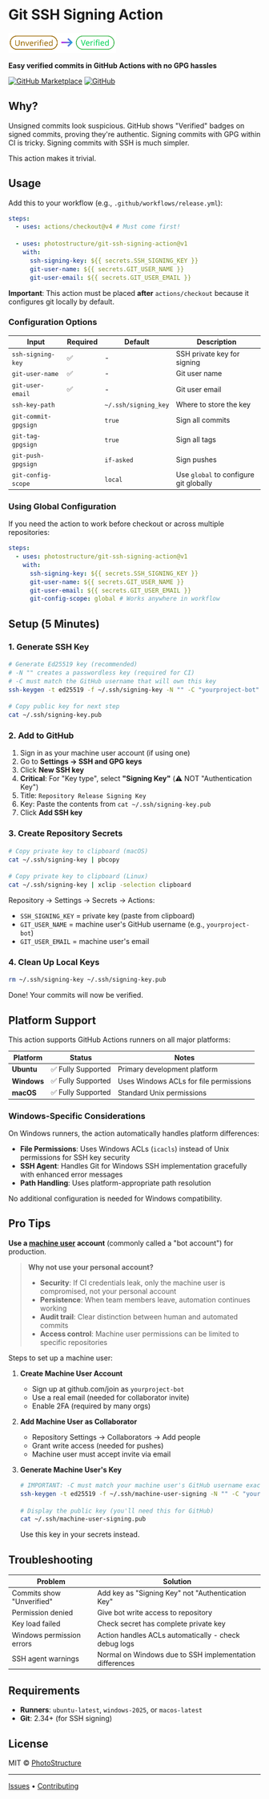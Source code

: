# Git SSH Signing Action

<img src="doc/unverified-to-verified.svg" alt="Verified" height="40">

**Easy verified commits in GitHub Actions with no GPG hassles**

[![GitHub Marketplace](https://img.shields.io/badge/Marketplace-install-blue?logo=github&style=for-the-badge)](https://github.com/marketplace/actions/git-ssh-signing-action)
[![GitHub](https://img.shields.io/badge/GitHub-source-blue?logo=github&style=for-the-badge)](https://github.com/photostructure/git-ssh-signing-action)

## Why?

Unsigned commits look suspicious. GitHub shows "Verified" badges on signed commits, proving they're authentic. Signing commits with GPG within CI is tricky. Signing commits with SSH is much simpler.

This action makes it trivial.

## Usage

Add this to your workflow (e.g., `.github/workflows/release.yml`):

```yaml
steps:
  - uses: actions/checkout@v4 # Must come first!

  - uses: photostructure/git-ssh-signing-action@v1
    with:
      ssh-signing-key: ${{ secrets.SSH_SIGNING_KEY }}
      git-user-name: ${{ secrets.GIT_USER_NAME }}
      git-user-email: ${{ secrets.GIT_USER_EMAIL }}
```

**Important**: This action must be placed **after** `actions/checkout` because it configures git locally by default.

### Configuration Options

| Input                | Required | Default              | Description                            |
| -------------------- | -------- | -------------------- | -------------------------------------- |
| `ssh-signing-key`    | ✅       | -                    | SSH private key for signing            |
| `git-user-name`      | ✅       | -                    | Git user name                          |
| `git-user-email`     | ✅       | -                    | Git user email                         |
| `ssh-key-path`       |          | `~/.ssh/signing_key` | Where to store the key                 |
| `git-commit-gpgsign` |          | `true`               | Sign all commits                       |
| `git-tag-gpgsign`    |          | `true`               | Sign all tags                          |
| `git-push-gpgsign`   |          | `if-asked`           | Sign pushes                            |
| `git-config-scope`   |          | `local`              | Use `global` to configure git globally |

### Using Global Configuration

If you need the action to work before checkout or across multiple repositories:

```yaml
steps:
  - uses: photostructure/git-ssh-signing-action@v1
    with:
      ssh-signing-key: ${{ secrets.SSH_SIGNING_KEY }}
      git-user-name: ${{ secrets.GIT_USER_NAME }}
      git-user-email: ${{ secrets.GIT_USER_EMAIL }}
      git-config-scope: global # Works anywhere in workflow
```

## Setup (5 Minutes)

### 1. Generate SSH Key

```bash
# Generate Ed25519 key (recommended)
# -N "" creates a passwordless key (required for CI)
# -C must match the GitHub username that will own this key
ssh-keygen -t ed25519 -f ~/.ssh/signing-key -N "" -C "yourproject-bot"

# Copy public key for next step
cat ~/.ssh/signing-key.pub
```

### 2. Add to GitHub

1. Sign in as your machine user account (if using one)
2. Go to **Settings → SSH and GPG keys**
3. Click **New SSH key**
4. **Critical**: For "Key type", select **"Signing Key"** (⚠️ NOT "Authentication Key")
5. Title: `Repository Release Signing Key`
6. Key: Paste the contents from `cat ~/.ssh/signing-key.pub`
7. Click **Add SSH key**

### 3. Create Repository Secrets

```bash
# Copy private key to clipboard (macOS)
cat ~/.ssh/signing-key | pbcopy

# Copy private key to clipboard (Linux)
cat ~/.ssh/signing-key | xclip -selection clipboard
```

Repository → Settings → Secrets → Actions:

- `SSH_SIGNING_KEY` = private key (paste from clipboard)
- `GIT_USER_NAME` = machine user's GitHub username (e.g., `yourproject-bot`)
- `GIT_USER_EMAIL` = machine user's email

### 4. Clean Up Local Keys

```bash
rm ~/.ssh/signing-key ~/.ssh/signing-key.pub
```

Done! Your commits will now be verified.

## Platform Support

This action supports GitHub Actions runners on all major platforms:

| Platform    | Status             | Notes                                  |
| ----------- | ------------------ | -------------------------------------- |
| **Ubuntu**  | ✅ Fully Supported | Primary development platform           |
| **Windows** | ✅ Fully Supported | Uses Windows ACLs for file permissions |
| **macOS**   | ✅ Fully Supported | Standard Unix permissions              |

### Windows-Specific Considerations

On Windows runners, the action automatically handles platform differences:

- **File Permissions**: Uses Windows ACLs (`icacls`) instead of Unix permissions for SSH key security
- **SSH Agent**: Handles Git for Windows SSH implementation gracefully with enhanced error messages
- **Path Handling**: Uses platform-appropriate path resolution

No additional configuration is needed for Windows compatibility.

## Pro Tips

**Use a [machine user](https://docs.github.com/en/get-started/learning-about-github/types-of-github-accounts#personal-accounts) account** (commonly called a "bot account") for production.

> **Why not use your personal account?**
>
> - **Security**: If CI credentials leak, only the machine user is compromised, not your personal account
> - **Persistence**: When team members leave, automation continues working
> - **Audit trail**: Clear distinction between human and automated commits
> - **Access control**: Machine user permissions can be limited to specific repositories

Steps to set up a machine user:

1. **Create Machine User Account**
   - Sign up at github.com/join as `yourproject-bot`
   - Use a real email (needed for collaborator invite)
   - Enable 2FA (required by many orgs)

2. **Add Machine User as Collaborator**
   - Repository Settings → Collaborators → Add people
   - Grant write access (needed for pushes)
   - Machine user must accept invite via email

3. **Generate Machine User's Key**

   ```bash
   # IMPORTANT: -C must match your machine user's GitHub username exactly
   ssh-keygen -t ed25519 -f ~/.ssh/machine-user-signing -N "" -C "yourproject-bot"

   # Display the public key (you'll need this for GitHub)
   cat ~/.ssh/machine-user-signing.pub
   ```

   Use this key in your secrets instead.

## Troubleshooting

| Problem                   | Solution                                                |
| ------------------------- | ------------------------------------------------------- |
| Commits show "Unverified" | Add key as "Signing Key" not "Authentication Key"       |
| Permission denied         | Give bot write access to repository                     |
| Key load failed           | Check secret has complete private key                   |
| Windows permission errors | Action handles ACLs automatically - check debug logs    |
| SSH agent warnings        | Normal on Windows due to SSH implementation differences |

## Requirements

- **Runners**: `ubuntu-latest`, `windows-2025`, or `macos-latest`
- **Git**: 2.34+ (for SSH signing)

## License

MIT © [PhotoStructure](https://photostructure.com/)

---

[Issues](https://github.com/photostructure/git-ssh-signing-action/issues) • [Contributing](CONTRIBUTING.md)
